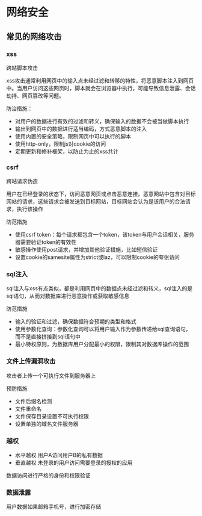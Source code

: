 # 网络安全

## 常见的网络攻击

### xss 
跨站脚本攻击

xss攻击通常利用网页中的输入点未经过滤和转移的特性，将恶意脚本注入到网页中。当用户访问这些网页时，脚本就会在浏览器中执行，可能导致信息泄露、会话劫持、网页篡改等问题。

防治措施：
- 对用户的数据进行有效的过滤和转义，确保输入的数据不会被当做脚本执行
- 输出到网页中的数据进行适当编码，方式恶意脚本的注入
- 使用内置的安全策略，限制网页中可以执行的脚本
- 使用http-only，限制js对cookie的访问
- 定期更新和修补框架，以防止为止的xss共计

### csrf
跨站请求伪造

用户在已经登录的状态下，访问恶意网页或点击恶意连接。恶意网站中包含对目标网站的请求，这些请求会被发送到目标网站，目标网站会认为是该用户的合法请求，执行该操作

防范措施
- 使用csrf token：每个请求都包含一个token，该token与用户会话相关，服务器需要验证token的有效性
- 敏感操作使用post请求，并增加其他验证措施，比如短信验证
- 设置cookie的samesite属性为strict或laz，可以限制cookie的夸张访问

### sql注入
sql注入与xss有点类似，都是利用网页中的数据点未经过滤和转义，sql注入的是sql语句，从而对数据库进行恶意操作或获取敏感信息

防范措施
- 输入的验证和过滤，确保数据符合预期的类型和格式
- 使用参数化查询：参数化查询可以将用户输入作为参数传递给sql查询语句，而不是直接拼接到sql语句中
- 最小特权原则，为数据库用户分配最小的权限，限制其对数据库操作的范围

### 文件上传漏洞攻击
攻击者上传一个可执行文件到服务器上

预防措施
- 文件后缀名检测
- 文件重命名
- 文件保存目录设置不可执行权限
- 设置单独的域名文件服务器

### 越权
- 水平越权 用户A访问用户B的私有数据
- 垂直越权 未登录的用户访问需要登录的授权的应用

数据访问进行严格的身份和权限验证

### 数据泄露
用户数据如果邮箱手机号，进行加密存储
 